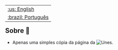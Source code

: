 <table align="right">
 <tr><td><a href="https://github.com/isyuricunha/unes-page/blob/main/readme.md">:us: English</a></td></tr>
 <tr><td><a href="https://github.com/isyuricunha/unes-page/blob/main/readme-pt-br.md">:brazil: Português</a></td></tr>
</table>

### <h2> Sobre 📄 </h2>

- Apenas uma simples cópia da página da ![Unes](https://www.educaedu-brasil.com/centros/unes--faculdade-do-espirito-santo-uni1504).
